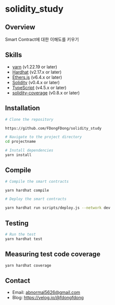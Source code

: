 # solidity_study

## Overview

Smart Contract에 대한 이해도를 키우기

## Skills

- [yarn](https://yarnpkg.com/) (v1.22.19 or later)
- [Hardhat](https://hardhat.org/) (v2.17.x or later)
- [Ethers.js](https://docs.ethers.io/v6/) (v6.4.x or later)
- [Solidity](https://soliditylang.org/) (v0.4.x or later)
- [TypeScript](https://www.typescriptlang.org/) (v4.5.x or later)
- [solidity-coverage](https://github.com/sc-forks/solidity-coverage) (v0.8.x or later)

## Installation

```bash
# Clone the repository

https://github.com/FDongFDong/solidity_study

# Navigate to the project directory
cd projectname

# Install dependencies
yarn install
```

## Compile

```bash
# Compile the smart contracts

yarn hardhat compile

# Deploy the smart contracts

yarn hardhat run scripts/deploy.js --network dev
```

## Testing

```bash
# Run the test
yarn hardhat test
```

## Measuring test code coverage

```bash
yarn hardhat coverage
```

## Contact

- Email: abnormal5626@gmail.com
- Blog: https://velog.io/@fdongfdong
